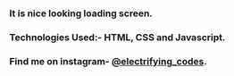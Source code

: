 ### It is nice looking loading screen.

### Technologies Used:- HTML, CSS and Javascript.

### Find me on instagram- [@electrifying_codes][Instagram].

[Instagram]: https://www.instagram.com/electrifying_codes